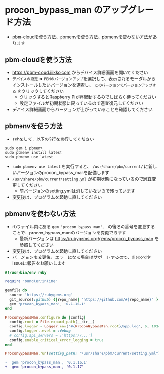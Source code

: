 # procon_bypass_man のアップグレード方法
* pbm-cloudを使う方法、pbmenvを使う方法、pbmenvを使わない方法があります

## pbm-cloudを使う方法
* https://pbm-cloud.jiikko.com からデバイス詳細画面を開いてください
* `デバイスの設定` => `PBMのバージョンアップ`を選択して、表示されるモーダルからインストールしたいバージョンを選択し、 `このバージョンでバージョンアップする` をクリックしてください
  * クリックするとRaspberry Piが再起動するのでしばらく待ってください
  * 設定ファイルが初期状態に戻っているので適宜復元してください
* デバイス詳細画面からバージョンが上がっていることを確認してください

## pbmenvを使う方法
* sshをして、以下の3行を実行してください

```
sudo gem i pbmenv
sudo pbmenv install latest
sudo pbmenv use latest
```

* `sudo pbmenv use latest` を実行すると、 `/usr/share/pbm/current/` に新しいバージョンのprocon_bypass_manを配備します
* `/usr/share/pbm/current/setting.yml` が初期状態になっているので適宜変更してください
  * 前バージョンのsetting.ymlは消していないので残っています
* 変更後は、プログラムを起動し直してください

## pbmenvを使わない方法
* rbファイル内にある `gem 'procon_bypass_man', ` の後ろの番号を変更することで、procon_bypass_manのバージョンを変更できます
  * 最新バージョンは https://rubygems.org/gems/procon_bypass_man を参照してください
* 変更後は、プログラムを起動し直してください
* バージョンを変更後、エラーになる場合はサポートするので、discordやissueに報告をお願いします

```ruby
#!/usr/bin/env ruby

require 'bundler/inline'

gemfile do
  source 'https://rubygems.org'
  git_source(:github) {|repo_name| "https://github.com/#{repo_name}" }
  gem 'procon_bypass_man', '0.1.16.1'
end

ProconBypassMan.configure do |config|
  config.root = File.expand_path(__dir__)
  config.logger = Logger.new("#{ProconBypassMan.root}/app.log", 5, 1024 * 1024 * 10)
  config.logger.level = :debug
  # config.api_servers = ['https://...']
  config.enable_critical_error_logging = true
end

ProconBypassMan.run(setting_path: "/usr/share/pbm/current/setting.yml")
```

```diff
-  gem 'procon_bypass_man', '0.1.16.1'
+  gem 'procon_bypass_man', '0.1.17'
```

